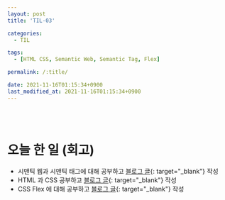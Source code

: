 ```yaml
---
layout: post
title: 'TIL-03'

categories:
  - TIL

tags:
  - [HTML CSS, Semantic Web, Semantic Tag, Flex]

permalink: /:title/

date: 2021-11-16T01:15:34+0900
last_modified_at: 2021-11-16T01:15:34+0900
---
```


<br>
<br>

# 오늘 한 일 (회고)

- 시맨틱 웹과 시맨틱 태그에 대해 공부하고 [블로그 글](../html-css-2){: target="\_blank"} 작성
- HTML 과 CSS 공부하고 [블로그 글](../html-css-3){: target="\_blank"} 작성
- CSS Flex 에 대해 공부하고 [블로그 글](../html-css-4){: target="\_blank"} 작성
